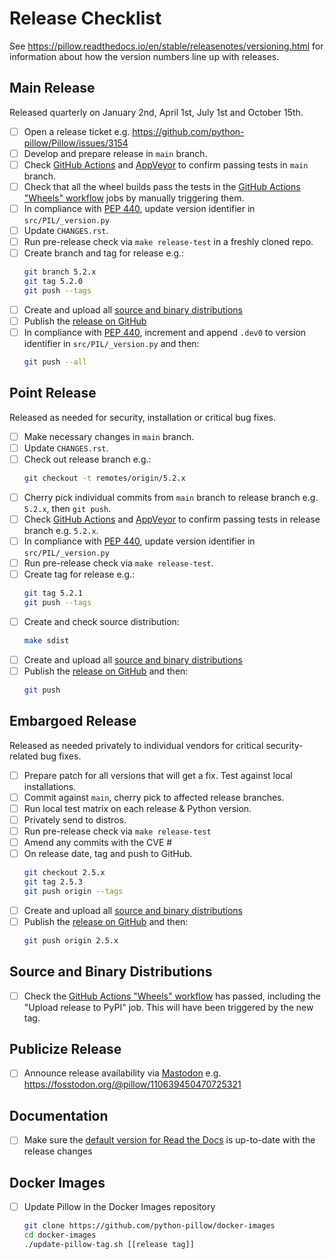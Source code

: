 # Release Checklist

See https://pillow.readthedocs.io/en/stable/releasenotes/versioning.html for
information about how the version numbers line up with releases.

## Main Release

Released quarterly on January 2nd, April 1st, July 1st and October 15th.

* [ ] Open a release ticket e.g. https://github.com/python-pillow/Pillow/issues/3154
* [ ] Develop and prepare release in `main` branch.
* [ ] Check [GitHub Actions](https://github.com/python-pillow/Pillow/actions) and [AppVeyor](https://ci.appveyor.com/project/python-pillow/Pillow) to confirm passing tests in `main` branch.
* [ ] Check that all the wheel builds pass the tests in the [GitHub Actions "Wheels" workflow](https://github.com/python-pillow/Pillow/actions/workflows/wheels.yml) jobs by manually triggering them.
* [ ] In compliance with [PEP 440](https://peps.python.org/pep-0440/), update version identifier in `src/PIL/_version.py`
* [ ] Update `CHANGES.rst`.
* [ ] Run pre-release check via `make release-test` in a freshly cloned repo.
* [ ] Create branch and tag for release e.g.:
  ```bash
  git branch 5.2.x
  git tag 5.2.0
  git push --tags
  ```
* [ ] Create and upload all [source and binary distributions](https://github.com/python-pillow/Pillow/blob/main/RELEASING.md#source-and-binary-distributions)
* [ ] Publish the [release on GitHub](https://github.com/python-pillow/Pillow/releases)
* [ ] In compliance with [PEP 440](https://peps.python.org/pep-0440/),
      increment and append `.dev0` to version identifier in `src/PIL/_version.py` and then:
  ```bash
  git push --all
   ```
## Point Release

Released as needed for security, installation or critical bug fixes.

* [ ] Make necessary changes in `main` branch.
* [ ] Update `CHANGES.rst`.
* [ ] Check out release branch e.g.:
  ```bash
  git checkout -t remotes/origin/5.2.x
  ```
* [ ] Cherry pick individual commits from `main` branch to release branch e.g. `5.2.x`, then `git push`.
* [ ] Check [GitHub Actions](https://github.com/python-pillow/Pillow/actions) and [AppVeyor](https://ci.appveyor.com/project/python-pillow/Pillow) to confirm passing tests in release branch e.g. `5.2.x`.
* [ ] In compliance with [PEP 440](https://peps.python.org/pep-0440/), update version identifier in `src/PIL/_version.py`
* [ ] Run pre-release check via `make release-test`.
* [ ] Create tag for release e.g.:
  ```bash
  git tag 5.2.1
  git push --tags
  ```
* [ ] Create and check source distribution:
  ```bash
  make sdist
  ```
* [ ] Create and upload all [source and binary distributions](https://github.com/python-pillow/Pillow/blob/main/RELEASING.md#source-and-binary-distributions)
* [ ] Publish the [release on GitHub](https://github.com/python-pillow/Pillow/releases) and then:
  ```bash
  git push
  ```

## Embargoed Release

Released as needed privately to individual vendors for critical security-related bug fixes.

* [ ] Prepare patch for all versions that will get a fix. Test against local installations.
* [ ] Commit against `main`, cherry pick to affected release branches.
* [ ] Run local test matrix on each release & Python version.
* [ ] Privately send to distros.
* [ ] Run pre-release check via `make release-test`
* [ ] Amend any commits with the CVE #
* [ ] On release date, tag and push to GitHub.
  ```bash
  git checkout 2.5.x
  git tag 2.5.3
  git push origin --tags
  ```
* [ ] Create and upload all [source and binary distributions](https://github.com/python-pillow/Pillow/blob/main/RELEASING.md#source-and-binary-distributions)
* [ ] Publish the [release on GitHub](https://github.com/python-pillow/Pillow/releases) and then:
  ```bash
  git push origin 2.5.x
  ```

## Source and Binary Distributions

* [ ] Check the [GitHub Actions "Wheels" workflow](https://github.com/python-pillow/Pillow/actions/workflows/wheels.yml)
  has passed, including the "Upload release to PyPI" job. This will have been triggered
  by the new tag.

## Publicize Release

* [ ] Announce release availability via [Mastodon](https://fosstodon.org/@pillow) e.g. https://fosstodon.org/@pillow/110639450470725321

## Documentation

* [ ] Make sure the [default version for Read the Docs](https://pillow.readthedocs.io/en/stable/) is up-to-date with the release changes

## Docker Images

* [ ] Update Pillow in the Docker Images repository
  ```bash
  git clone https://github.com/python-pillow/docker-images
  cd docker-images
  ./update-pillow-tag.sh [[release tag]]
  ```
